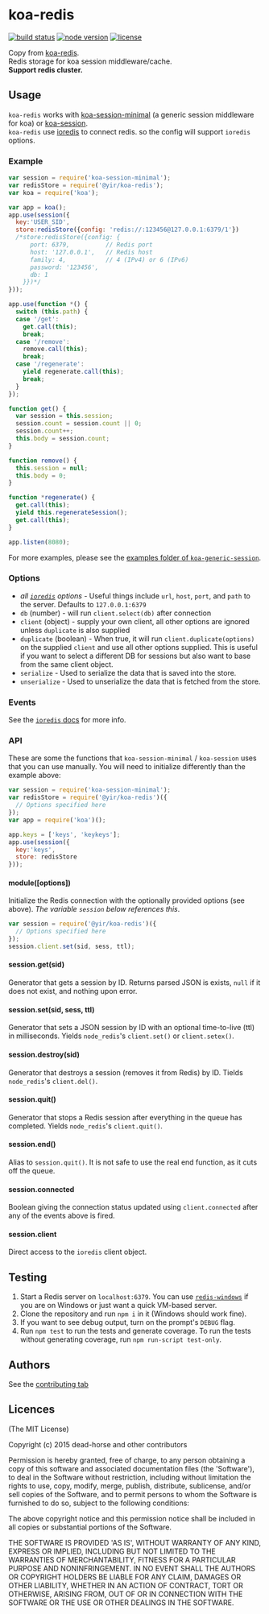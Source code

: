 koa-redis
=========

[![build status][travis-image]][travis-url]
[![node version][node-image]][node-url]
[![license][license-image]][license-url]

[travis-image]: https://img.shields.io/travis/koajs/koa-redis.svg?style=flat-square
[travis-url]: https://travis-ci.org/koajs/koa-redis
[node-image]: https://img.shields.io/node/v/koa-redis.svg?style=flat-square
[node-url]: http://nodejs.org/download/
[license-image]: https://img.shields.io/npm/l/koa-redis.svg?style=flat-square
[license-url]: https://github.com/yiibryan/koa-redis/blob/master/LICENSE

Copy from [koa-redis](https://github.com/koajs/koa-redis).  
Redis storage for koa session middleware/cache.  
**Support redis cluster.**

## Usage

`koa-redis` works with [koa-session-minimal](https://github.com/longztian/koa-session-minimal) (a generic session middleware for koa) or [koa-session](https://github.com/koajs/session).  
`koa-redis` use [ioredis](https://github.com/luin/ioredis) to connect redis. so the config will support `ioredis` options.

### Example

```js
var session = require('koa-session-minimal');
var redisStore = require('@yir/koa-redis');
var koa = require('koa');

var app = koa();
app.use(session({
  key:'USER_SID',
  store:redisStore({config: 'redis://:123456@127.0.0.1:6379/1'})
  /*store:redisStore({config: {
      port: 6379,          // Redis port
      host: '127.0.0.1',   // Redis host
      family: 4,           // 4 (IPv4) or 6 (IPv6)
      password: '123456',
      db: 1
    }})*/
}));

app.use(function *() {
  switch (this.path) {
  case '/get':
    get.call(this);
    break;
  case '/remove':
    remove.call(this);
    break;
  case '/regenerate':
    yield regenerate.call(this);
    break;
  }
});

function get() {
  var session = this.session;
  session.count = session.count || 0;
  session.count++;
  this.body = session.count;
}

function remove() {
  this.session = null;
  this.body = 0;
}

function *regenerate() {
  get.call(this);
  yield this.regenerateSession();
  get.call(this);
}

app.listen(8080);
```
For more examples, please see the [examples folder of `koa-generic-session`](https://github.com/koajs/generic-session/tree/master/example).

### Options

 - *all [`ioredis`](https://github.com/luin/ioredis-properties) options* - Useful things include `url`, `host`, `port`, and `path` to the server. Defaults to `127.0.0.1:6379`
 - `db` (number) - will run `client.select(db)` after connection
 - `client` (object) - supply your own client, all other options are ignored unless `duplicate` is also supplied
 - `duplicate` (boolean) - When true, it will run `client.duplicate(options)` on the supplied `client` and use all other options supplied. This is useful if you want to select a different DB for sessions but also want to base from the same client object.
 - `serialize` - Used to serialize the data that is saved into the store.
 - `unserialize` - Used to unserialize the data that is fetched from the store.

### Events
See the [`ioredis` docs](https://github.com/luin/ioredis) for more info.

### API
These are some the functions that `koa-session-minimal` / `koa-session` uses that you can use manually. You will need to initialize differently than the example above:
```js
var session = require('koa-session-minimal');
var redisStore = require('@yir/koa-redis')({
  // Options specified here
});
var app = require('koa')();

app.keys = ['keys', 'keykeys'];
app.use(session({
  key:'keys',
  store: redisStore
}));
```

#### module([options])
Initialize the Redis connection with the optionally provided options (see above). *The variable `session` below references this*.
```js
var session = require('@yir/koa-redis')({
  // Options specified here
});
session.client.set(sid, sess, ttl);
```
#### session.get(sid)
Generator that gets a session by ID. Returns parsed JSON is exists, `null` if it does not exist, and nothing upon error.

#### session.set(sid, sess, ttl)
Generator that sets a JSON session by ID with an optional time-to-live (ttl) in milliseconds. Yields `node_redis`'s `client.set()` or `client.setex()`.

#### session.destroy(sid)
Generator that destroys a session (removes it from Redis) by ID. Tields `node_redis`'s `client.del()`.

#### session.quit()
Generator that stops a Redis session after everything in the queue has completed. Yields `node_redis`'s `client.quit()`.

#### session.end()
Alias to `session.quit()`. It is not safe to use the real end function, as it cuts off the queue.

#### session.connected
Boolean giving the connection status updated using `client.connected` after any of the events above is fired.

#### session.client
Direct access to the `ioredis` client object.

## Testing
1. Start a Redis server on `localhost:6379`. You can use [`redis-windows`](https://github.com/ServiceStack/redis-windows) if you are on Windows or just want a quick VM-based server.
2. Clone the repository and run `npm i` in it (Windows should work fine).
3. If you want to see debug output, turn on the prompt's `DEBUG` flag.
4. Run `npm test` to run the tests and generate coverage. To run the tests without generating coverage, run `npm run-script test-only`.

## Authors
See the [contributing tab](https://github.com/koajs/koa-redis/graphs/contributors)

## Licences
(The MIT License)

Copyright (c) 2015 dead-horse and other contributors

Permission is hereby granted, free of charge, to any person obtaining a copy of this software and associated documentation files (the 'Software'), to deal in the Software without restriction, including without limitation the rights to use, copy, modify, merge, publish, distribute, sublicense, and/or sell copies of the Software, and to permit persons to whom the Software is furnished to do so, subject to the following conditions:

The above copyright notice and this permission notice shall be included in all copies or substantial portions of the Software.

THE SOFTWARE IS PROVIDED 'AS IS', WITHOUT WARRANTY OF ANY KIND, EXPRESS OR IMPLIED, INCLUDING BUT NOT LIMITED TO THE WARRANTIES OF MERCHANTABILITY, FITNESS FOR A PARTICULAR PURPOSE AND NONINFRINGEMENT. IN NO EVENT SHALL THE AUTHORS OR COPYRIGHT HOLDERS BE LIABLE FOR ANY CLAIM, DAMAGES OR OTHER LIABILITY, WHETHER IN AN ACTION OF CONTRACT, TORT OR OTHERWISE, ARISING FROM, OUT OF OR IN CONNECTION WITH THE SOFTWARE OR THE USE OR OTHER DEALINGS IN THE SOFTWARE.
